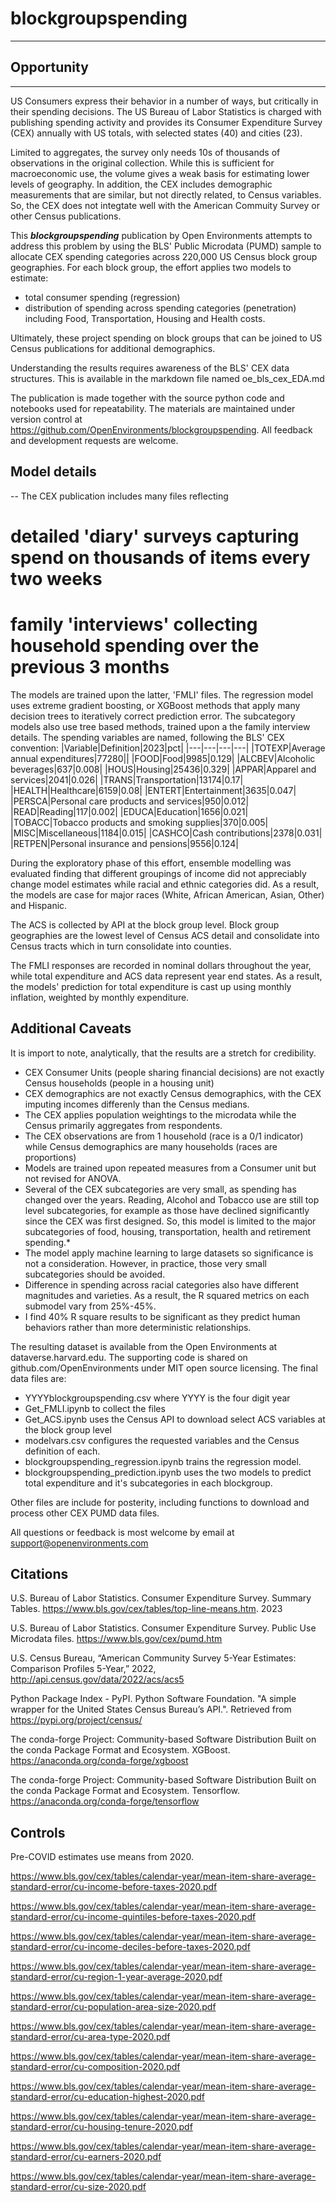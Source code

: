 # blockgroupspending
---
## Opportunity
---
US Consumers express their behavior in a number of ways, but critically in their spending decisions. The US Bureau of Labor Statistics is charged with publishing spending activity and provides its Consumer Expenditure Survey (CEX) annually with US totals, with selected states (40) and cities (23). 

Limited to aggregates, the survey only needs 10s of thousands of observations in the original collection. While this is sufficient for macroeconomic use, the volume gives a weak basis for estimating lower levels of geography. In addition, the CEX includes demographic measurements that are similar, but not directly related, to Census variables.  So, the CEX does not integtate well with the American Commuity Survey or other Census publications.

This ***blockgroupspending*** publication by Open Environments attempts to address this problem by using the BLS' Public Microdata (PUMD) sample to allocate CEX spending categories across 220,000 US Census block group geographies. For each block group, the effort applies two models to estimate:
* total consumer spending (regression)
* distribution of spending across spending categories (penetration) including Food, Transportation, Housing and Health costs.

Ultimately, these project spending on block groups that can be joined to US Census publications for additional demographics.

Understanding the results requires awareness of the BLS' CEX data structures. This is available in the markdown file named oe_bls_cex_EDA.md

The publication is made together with the source python code and notebooks used for repeatability. The materials are maintained under version control at https://github.com/OpenEnvironments/blockgroupspending. All feedback and development requests are welcome.

## Model details
--
The CEX publication includes many files reflecting 
# detailed 'diary' surveys capturing spend on thousands of items every two weeks
# family 'interviews' collecting household spending over the previous 3 months

The models are trained upon the latter, 'FMLI' files. The regression model uses extreme gradient boosting, or XGBoost methods that apply many decision trees to iteratively correct prediction error.  The subcategory models also use tree based methods, trained upon a the family interview details. The spending variables are named, following the BLS' CEX convention:
|Variable|Definition|2023|pct| 
|---|---|---|---|
|TOTEXP|Average annual expenditures|77280||
|FOOD|Food|9985|0.129|
|ALCBEV|Alcoholic beverages|637|0.008|
|HOUS|Housing|25436|0.329|
|APPAR|Apparel and services|2041|0.026|
|TRANS|Transportation|13174|0.17|
|HEALTH|Healthcare|6159|0.08|
|ENTERT|Entertainment|3635|0.047|
|PERSCA|Personal care products and services|950|0.012|
|READ|Reading|117|0.002|
|EDUCA|Education|1656|0.021|
|TOBACC|Tobacco products and smoking supplies|370|0.005|
|MISC|Miscellaneous|1184|0.015|
|CASHCO|Cash contributions|2378|0.031|
|RETPEN|Personal insurance and pensions|9556|0.124|

During the exploratory phase of this effort, ensemble modelling was evaluated finding that different groupings of income did not appreciably change model estimates while racial and ethnic categories did.  As a result, the models are case for major races (White, African American, Asian, Other) and Hispanic.

The ACS is collected by API at the block group level.  Block group geographies are the lowest level of Census ACS detail and consolidate into Census tracts which in turn consolidate into counties.

The FMLI responses are recorded in nominal dollars throughout the year, while total expenditure and ACS data represent year end states. As a result, the models' prediction for total expenditure is cast up using monthly inflation, weighted by monthly expenditure.

## Additional Caveats
It is import to note, analytically, that the results are a stretch for credibility.
* CEX Consumer Units (people sharing financial decisions) are not exactly Census households (people in a housing unit)
* CEX demographics are not exactly Census demographics, with the CEX imputing incomes differenly than the Census medians.
* The CEX applies population weightings to the microdata while the Census primarily aggregates from respondents.
* The CEX observations are from 1 household (race is a 0/1 indicator) while Census demographics are many households (races are proportions)
* Models are trained upon repeated measures from a Consumer unit but not revised for ANOVA.
* Several of the CEX subcategories are very small, as spending has changed over the years. Reading, Alcohol and Tobacco use are still top level subcategories, for example as those have declined significantly since the CEX was first designed. So, this model is limited to the major subcategories of food, housing, transportation, health and retirement spending.*
* The model apply machine learning to large datasets so significance is not a consideration. However, in practice, those very small subcategories should be avoided.
* Difference in spending across racial categories also have different magnitudes and varieties. As a result, the R squared metrics on each submodel vary from 25%-45%.
* I find 40% R square results to be significant as they predict human behaviors rather than more deterministic relationships.
  
The resulting dataset is available from the Open Environments at dataverse.harvard.edu. The supporting code is shared on  github.com/OpenEnvironments under MIT open source licensing. The final data files are:
* YYYYblockgroupspending.csv where YYYY is the four digit year
* Get_FMLI.ipynb to collect the files
* Get_ACS.ipynb uses the Census API to download select ACS variables at the block group level
* modelvars.csv configures the requested variables and the Census definition of each.
* blockgroupspending_regression.ipynb trains the regression model.
* blockgroupspending_prediction.ipynb uses the two models to predict total expenditure and it's subcategories in each blockgroup.

Other files are include for posterity, including functions to download and process other CEX PUMD data files.

All questions or feedback is most welcome by email at support@openenvironments.com

## Citations
U.S. Bureau of Labor Statistics. Consumer Expenditure Survey. Summary Tables. https://www.bls.gov/cex/tables/top-line-means.htm. 2023 

U.S. Bureau of Labor Statistics. Consumer Expenditure Survey. Public Use Microdata files. https://www.bls.gov/cex/pumd.htm

U.S. Census Bureau, “American Community Survey 5-Year Estimates: Comparison Profiles 5-Year,” 2022, <http://api.census.gov/data/2022/acs/acs5>

Python Package Index - PyPI. Python Software Foundation. "A simple wrapper for the United States Census Bureau’s API.". Retrieved from https://pypi.org/project/census/

The conda-forge Project: Community-based Software Distribution Built on the conda Package Format and Ecosystem. XGBoost. https://anaconda.org/conda-forge/xgboost

The conda-forge Project: Community-based Software Distribution Built on the conda Package Format and Ecosystem. Tensorflow. https://anaconda.org/conda-forge/tensorflow


## Controls
Pre-COVID estimates use means from 2020.

https://www.bls.gov/cex/tables/calendar-year/mean-item-share-average-standard-error/cu-income-before-taxes-2020.pdf

https://www.bls.gov/cex/tables/calendar-year/mean-item-share-average-standard-error/cu-income-quintiles-before-taxes-2020.pdf

https://www.bls.gov/cex/tables/calendar-year/mean-item-share-average-standard-error/cu-income-deciles-before-taxes-2020.pdf

https://www.bls.gov/cex/tables/calendar-year/mean-item-share-average-standard-error/cu-region-1-year-average-2020.pdf

https://www.bls.gov/cex/tables/calendar-year/mean-item-share-average-standard-error/cu-population-area-size-2020.pdf

https://www.bls.gov/cex/tables/calendar-year/mean-item-share-average-standard-error/cu-area-type-2020.pdf

https://www.bls.gov/cex/tables/calendar-year/mean-item-share-average-standard-error/cu-composition-2020.pdf

https://www.bls.gov/cex/tables/calendar-year/mean-item-share-average-standard-error/cu-education-highest-2020.pdf

https://www.bls.gov/cex/tables/calendar-year/mean-item-share-average-standard-error/cu-housing-tenure-2020.pdf

https://www.bls.gov/cex/tables/calendar-year/mean-item-share-average-standard-error/cu-earners-2020.pdf

https://www.bls.gov/cex/tables/calendar-year/mean-item-share-average-standard-error/cu-size-2020.pdf